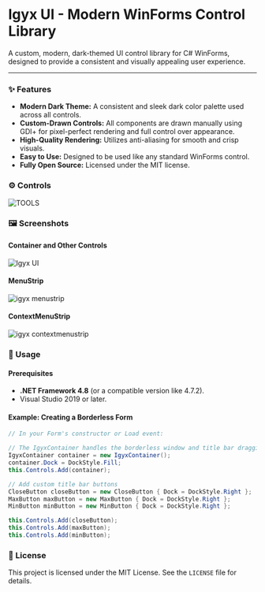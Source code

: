 # Igyx UI - Modern WinForms Control Library

A custom, modern, dark-themed UI control library for C# WinForms, designed to provide a consistent and visually appealing user experience.

---

### ✨ Features

- **Modern Dark Theme:** A consistent and sleek dark color palette used across all controls.
- **Custom-Drawn Controls:** All components are drawn manually using GDI+ for pixel-perfect rendering and full control over appearance.
- **High-Quality Rendering:** Utilizes anti-aliasing for smooth and crisp visuals.
- **Easy to Use:** Designed to be used like any standard WinForms control.
- **Fully Open Source:** Licensed under the MIT license.

### ⚙ Controls

![TOOLS](https://github.com/user-attachments/assets/d9c30a6c-4a5c-4e03-84f2-ae0545c0f8a4)

### 🖼️ Screenshots

#### Container and Other Controls
![Igyx UI](https://github.com/user-attachments/assets/8f380966-b1f6-4058-8206-2c5365b6a7eb)

#### MenuStrip
![igyx menustrip](https://github.com/user-attachments/assets/4a47f9d5-63e5-426c-9060-a3d68035b738)

#### ContextMenuStrip
![igyx contextmenustrip](https://github.com/user-attachments/assets/6683f50e-9512-4c47-a654-34549c03188b)

### 🚀 Usage

#### Prerequisites
- **.NET Framework 4.8** (or a compatible version like 4.7.2).
- Visual Studio 2019 or later.

#### Example: Creating a Borderless Form
```csharp
// In your Form's constructor or Load event:

// The IgyxContainer handles the borderless window and title bar dragging.
IgyxContainer container = new IgyxContainer();
container.Dock = DockStyle.Fill;
this.Controls.Add(container);

// Add custom title bar buttons
CloseButton closeButton = new CloseButton { Dock = DockStyle.Right };
MaxButton maxButton = new MaxButton { Dock = DockStyle.Right };
MinButton minButton = new MinButton { Dock = DockStyle.Right };

this.Controls.Add(closeButton);
this.Controls.Add(maxButton);
this.Controls.Add(minButton);
```

### 📜 License

This project is licensed under the MIT License. See the `LICENSE` file for details.

